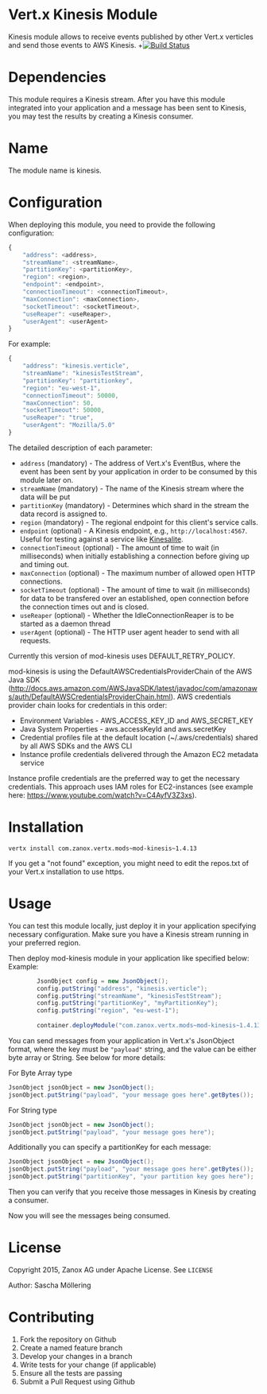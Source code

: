 Vert.x Kinesis Module
===========

Kinesis module allows to receive events published by other Vert.x verticles and send those events to AWS Kinesis.
+[![Build Status](https://travis-ci.org/zanox/mod-kinesis.svg?branch=master)](https://travis-ci.org/zanox/mod-kinesis)


Dependencies
==========

This module requires a Kinesis stream. After you have this module integrated into your application and a message has been sent to Kinesis, 
you may test the results by creating a Kinesis consumer.


Name
==========

The module name is kinesis.


Configuration
===========

When deploying this module, you need to provide the following configuration:
```javascript
{
    "address": <address>,
    "streamName": <streamName>,
    "partitionKey": <partitionKey>,
    "region": <region>,
    "endpoint": <endpoint>,
    "connectionTimeout": <connectionTimeout>,
    "maxConnection": <maxConnection>,
    "socketTimeout": <socketTimeout>,
    "useReaper": <useReaper>,
    "userAgent": <userAgent>
}
```

For example:
```javascript
{
    "address": "kinesis.verticle",
    "streamName": "kinesisTestStream",
    "partitionKey": "partitionkey",
    "region": "eu-west-1",
    "connectionTimeout": 50000,
    "maxConnection": 50,
    "socketTimeout": 50000,
    "useReaper": "true",
    "userAgent": "Mozilla/5.0" 
}
```

The detailed description of each parameter:

* `address` (mandatory) - The address of Vert.x's EventBus, where the event has been sent by your application in order to be consumed by this module later on.
* `streamName` (mandatory) - The name of the Kinesis stream where the data will be put 
* `partitionKey` (mandatory) - Determines which shard in the stream the data record is assigned to.
* `region` (mandatory) - The regional endpoint for this client's service calls.
* `endpoint` (optional) - A Kinesis endpoint, e.g., `http://localhost:4567`. Useful for testing against a service like [Kinesalite](https://github.com/mhart/kinesalite).
* `connectionTimeout` (optional) - The amount of time to wait (in milliseconds) when initially establishing a connection before giving up and timing out. 
* `maxConnection` (optional) - The maximum number of allowed open HTTP connections.
* `socketTimeout` (optional) - The amount of time to wait (in milliseconds) for data to be transfered over an established, open connection before the connection times out and is closed.
* `useReaper` (optional) - Whether the IdleConnectionReaper is to be started as a daemon thread
* `userAgent` (optional) - The HTTP user agent header to send with all requests.

Currently this version of mod-kinesis uses DEFAULT_RETRY_POLICY.

mod-kinesis is using the DefaultAWSCredentialsProviderChain of the AWS Java SDK (http://docs.aws.amazon.com/AWSJavaSDK/latest/javadoc/com/amazonaws/auth/DefaultAWSCredentialsProviderChain.html). AWS credentials provider chain looks for credentials in this order:
* Environment Variables - AWS_ACCESS_KEY_ID and AWS_SECRET_KEY
* Java System Properties - aws.accessKeyId and aws.secretKey
* Credential profiles file at the default location (~/.aws/credentials) shared by all AWS SDKs and the AWS CLI
* Instance profile credentials delivered through the Amazon EC2 metadata service

Instance profile credentials are the preferred way to get the necessary credentials. This approach uses IAM roles for EC2-instances (see example here: https://www.youtube.com/watch?v=C4AyfV3Z3xs).


Installation
=======

```
vertx install com.zanox.vertx.mods~mod-kinesis~1.4.13
```

If you get a "not found" exception, you might need to edit the repos.txt of your Vert.x installation to use https.


Usage
=======

You can test this module locally, just deploy it in your application specifying necessary configuration.
Make sure you have a Kinesis stream running in your preferred region.

Then deploy mod-kinesis module in your application like specified below:
Example:

```java
        JsonObject config = new JsonObject();
        config.putString("address", "kinesis.verticle");
        config.putString("streamName", "kinesisTestStream");
        config.putString("partitionKey", "myPartitionKey");
        config.putString("region", "eu-west-1");
        
        container.deployModule("com.zanox.vertx.mods~mod-kinesis~1.4.13", config);

```

You can send messages from your application in Vert.x's JsonObject format, where the key must be `"payload"` string, and the value can be either byte array or String. See below for more details:

For Byte Array type
```java
JsonObject jsonObject = new JsonObject();
jsonObject.putString("payload", "your message goes here".getBytes());
```

For String type
```java
JsonObject jsonObject = new JsonObject();
jsonObject.putString("payload", "your message goes here");
```

Additionally you can specify a partitionKey for each message:

```java
JsonObject jsonObject = new JsonObject();
jsonObject.putString("payload", "your message goes here".getBytes());
jsonObject.putString("partitionKey", "your partition key goes here");
```

Then you can verify that you receive those messages in Kinesis by creating a consumer.

Now you will see the messages being consumed.


License
=========
Copyright 2015, Zanox AG under Apache License. See `LICENSE`

Author: Sascha Möllering

Contributing
============
1. Fork the repository on Github
2. Create a named feature branch
3. Develop your changes in a branch
4. Write tests for your change (if applicable)
5. Ensure all the tests are passing
6. Submit a Pull Request using Github
